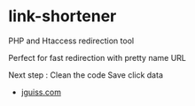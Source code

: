 # link-shortener
PHP and Htaccess redirection tool

Perfect for fast redirection with pretty name URL

Next step :
Clean the code
Save click data


<ul>
<li><a href="https://www.julienguiss.com" title="Julien Guiss">jguiss.com</a></li>
</ul>
